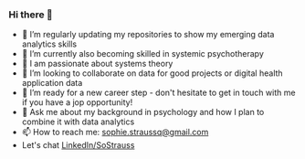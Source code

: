 ### Hi there 👋

- 🔭 I’m regularly updating my repositories to show my emerging data analytics skills
- 🌱 I’m currently also becoming skilled in systemic psychotherapy
- 🤖 I am passionate about systems theory
- 👯 I’m looking to collaborate on data for good projects or digital health application data 
- 🤔 I’m ready for a new career step - don't hesitate to get in touch with me if you have a jop opportunity!
- 💬 Ask me about my background in psychology and how I plan to combine it with data analytics
- 📫 How to reach me: sophie.straussq@gmail.com
- Let's chat [LinkedIn/SoStrauss](https://linkedin.com/in/sophie-strauß-data-analyst) 
